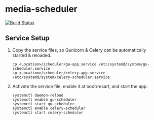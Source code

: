 # media-scheduler

[![Build Status](https://travis-ci.com/zachdlang/media-scheduler.svg?branch=master)](https://travis-ci.com/zachdlang/media-scheduler)

## Service Setup
1. Copy the service files, so Gunicorn & Celery can be automatically started & reloaded.
	
	```
	cp <Location>/scheduler/gu-app.service /etc/systemd/system/gu-scheduler.service
	cp <Location>/scheduler/celery-app.service /etc/systemd/system/celery-scheduler.service
	```

1. Activate the service file, enable it at boot/resart, and start the app.

	```
	systemctl daemon-reload
	systemctl enable gu-scheduler
	systemctl start gu-scheduler
	systemctl enable celery-scheduler
	systemctl start celery-scheduler
	```
